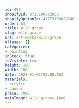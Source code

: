 ```yaml
---
id: 499
shopifyId: 8725100822858
shopifyOptionId: 47779108028746
order: 63
title: Wild grape
slug: wild-grape
url: art-works/wild-grape
aliases: []
categories:
- painting
inStock: true
isVisible: true
height: 100
width: 100
date: 2021-01-01T00:00:00Z
materials:
- acrylic
- canvas
price: 7000
mainImage: wild_grapes.jpeg
---
```

